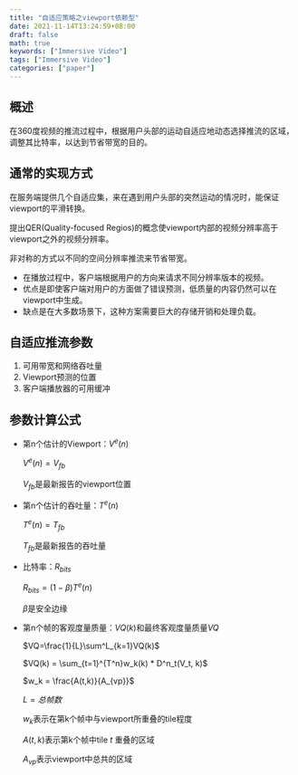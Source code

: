 ```yaml
---
title: "自适应策略之viewport依赖型"
date: 2021-11-14T13:24:59+08:00
draft: false
math: true
keywords: ["Immersive Video"]
tags: ["Immersive Video"]
categories: ["paper"]
---
```


## 概述

在360度视频的推流过程中，根据用户头部的运动自适应地动态选择推流的区域，调整其比特率，以达到节省带宽的目的。

## 通常的实现方式

在服务端提供几个自适应集，来在遇到用户头部的突然运动的情况时，能保证viewport的平滑转换。

提出QER(Quality-focused Regios)的概念使viewport内部的视频分辨率高于viewport之外的视频分辨率。

非对称的方式以不同的空间分辨率推流来节省带宽。

+ 在播放过程中，客户端根据用户的方向来请求不同分辨率版本的视频。
+ 优点是即使客户端对用户的方面做了错误预测，低质量的内容仍然可以在viewport中生成。
+ 缺点是在大多数场景下，这种方案需要巨大的存储开销和处理负载。

## 自适应推流参数

1. 可用带宽和网络吞吐量
2. Viewport预测的位置
3. 客户端播放器的可用缓冲

## 参数计算公式

+ 第n个估计的Viewport：$V^e(n)$

  $V^e(n) = V_{fb}$

  $V_{fb}$是最新报告的viewport位置

+ 第n个估计的吞吐量：$T^e(n)$

  $T^e(n) = T_{fb}$

  $T_{fb}$是最新报告的吞吐量

+ 比特率：$R_{bits}$

  $R_{bits} = (1-\beta)T^e(n)$

  $\beta$是安全边缘

+ 第n个帧的客观度量质量：$VQ(k)$和最终客观度量质量$VQ$

  $VQ=\frac{1}{L}\sum^L_{k=1}VQ(k)$

  $VQ(k) = \sum_{t=1}^{T^n}w_k(k) * D^n_t(V_t, k)$

  $w_k = \frac{A(t,k)}{A_{vp}}$

  $L=总帧数$

  $w_k$表示在第k个帧中与viewport所重叠的tile程度

  $A(t,k)$表示第k个帧中tile $t$ 重叠的区域

  $A_{vp}$表示viewport中总共的区域
